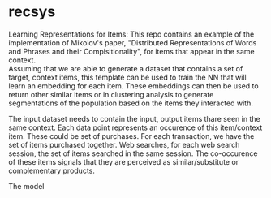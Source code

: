 # recsys
Learning Representations for Items:
This repo contains an example of the implementation of Mikolov's paper, "Distributed Representations of Words and Phrases and their Compisitionality", for items that appear in the same context.  
Assuming that we are able to generate a dataset that contains a set of target, context items, this template can be used to train the NN that will learn an embedding for each item. These embeddings can then be used to return other similar items or in clustering analysis to generate segmentations of the population based on the items they interacted with.

The input dataset needs to contain the input, output items thare seen in the same context. Each data point represents an occurence of this item/context item. These could be set of purchases. For each transaction, we have the set of items purchased together. Web searches, for each web search session, the set of items searched in the same session. The co-occurence of these items signals that they are perceived as similar/substitute or complementary products. 

The model
